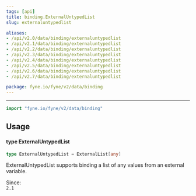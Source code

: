 ```yaml
---
tags: [api]
title: binding.ExternalUntypedList
slug: externaluntypedlist

aliases:
- /api/v2.0/data/binding/externaluntypedlist
- /api/v2.1/data/binding/externaluntypedlist
- /api/v2.2/data/binding/externaluntypedlist
- /api/v2.3/data/binding/externaluntypedlist
- /api/v2.4/data/binding/externaluntypedlist
- /api/v2.5/data/binding/externaluntypedlist
- /api/v2.6/data/binding/externaluntypedlist
- /api/v2.7/data/binding/externaluntypedlist

package: fyne.io/fyne/v2/data/binding
---
```



---
```go
import "fyne.io/fyne/v2/data/binding"
```

## Usage

#### type ExternalUntypedList

```go
type ExternalUntypedList = ExternalList[any]
```

ExternalUntypedList supports binding a list of any values from an external variable.


<div class="since">Since: <code>
2.1</code></div>
